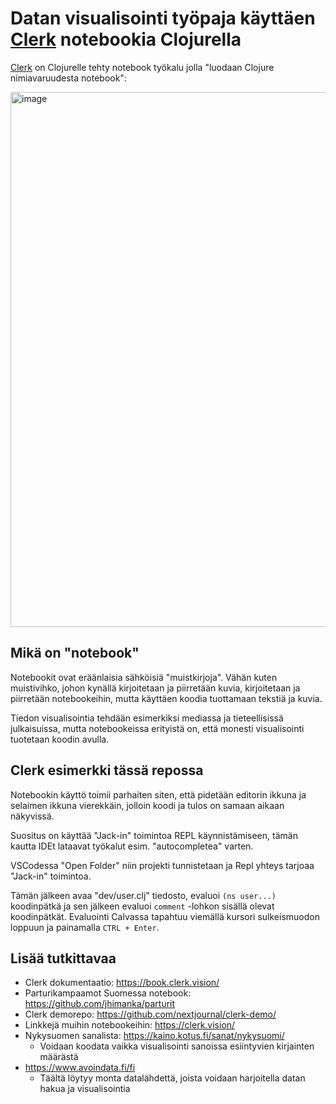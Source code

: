 # Datan visualisointi työpaja käyttäen [Clerk](https://github.com/nextjournal/clerk) notebookia Clojurella

[Clerk](https://github.com/nextjournal/clerk) on Clojurelle tehty notebook työkalu jolla "luodaan Clojure nimiavaruudesta notebook":

<img width="856" alt="image" src="https://user-images.githubusercontent.com/57011/201387085-b6387103-79dd-4987-957d-046cea496f5c.png">

## Mikä on "notebook"

Notebookit ovat eräänlaisia sähköisiä "muistkirjoja". Vähän kuten muistivihko, johon kynällä kirjoitetaan ja piirretään kuvia, kirjoitetaan ja piirretään notebookeihin, mutta käyttäen koodia tuottamaan tekstiä ja kuvia.

Tiedon visualisointia tehdään esimerkiksi mediassa ja tieteellisissä julkaisuissa, mutta notebookeissa erityistä on, että monesti visualisointi tuotetaan koodin avulla.

## Clerk esimerkki tässä repossa

Notebookin käyttö toimii parhaiten siten, että pidetään editorin ikkuna ja selaimen ikkuna vierekkäin, jolloin koodi ja tulos on samaan aikaan näkyvissä.

Suositus on käyttää "Jack-in" toimintoa REPL käynnistämiseen, tämän kautta IDEt lataavat työkalut esim. "autocompletea" varten.

VSCodessa "Open Folder" niin projekti tunnistetaan ja Repl yhteys tarjoaa "Jack-in" toimintoa.

Tämän jälkeen avaa "dev/user.clj" tiedosto, evaluoi `(ns user...)` koodinpätkä ja sen jälkeen evaluoi `comment` -lohkon sisällä olevat koodinpätkät. Evaluointi Calvassa tapahtuu viemällä kursori sulkeismuodon loppuun ja painamalla `CTRL + Enter`.

## Lisää tutkittavaa

* Clerk dokumentaatio: https://book.clerk.vision/
* Parturikampaamot Suomessa notebook: https://github.com/jhimanka/parturit
* Clerk demorepo: https://github.com/nextjournal/clerk-demo/
* Linkkejä muihin notebookeihin: https://clerk.vision/
* Nykysuomen sanalista: https://kaino.kotus.fi/sanat/nykysuomi/
  * Voidaan koodata vaikka visualisointi sanoissa esiintyvien kirjainten määrästä
* https://www.avoindata.fi/fi
  * Täältä löytyy monta datalähdettä, joista voidaan harjoitella datan hakua ja visualisointia
